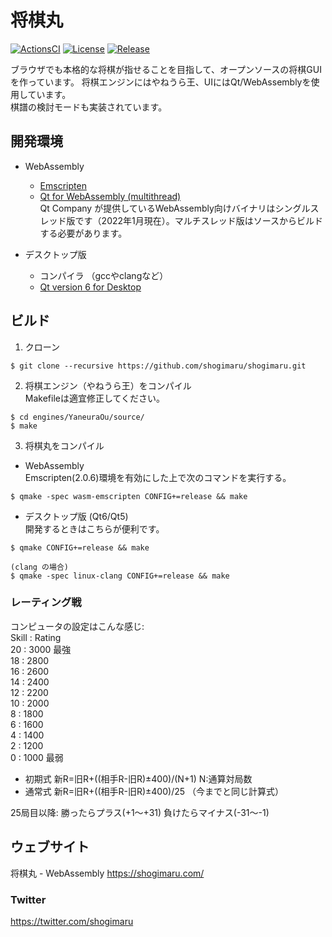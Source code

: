 # 将棋丸

[![ActionsCI](https://github.com/shogimaru/shogimaru/actions/workflows/actions.yml/badge.svg)](https://github.com/shogimaru/shogimaru/actions/workflows/actions.yml)
[![License](https://img.shields.io/badge/license-MIT-blue)](https://opensource.org/licenses/MIT)
[![Release](https://img.shields.io/github/v/release/shogimaru/shogimaru.svg)](https://github.com/shogimaru/shogimaru/releases)

ブラウザでも本格的な将棋が指せることを目指して、オープンソースの将棋GUIを作っています。
将棋エンジンにはやねうら王、UIにはQt/WebAssemblyを使用しています。  
棋譜の検討モードも実装されています。

## 開発環境

 - WebAssembly
   - [Emscripten](https://emscripten.org/)
   - [Qt for WebAssembly (multithread)](https://www.qt.io/)  
     Qt Company が提供しているWebAssembly向けバイナリはシングルスレッド版です（2022年1月現在）。マルチスレッド版はソースからビルドする必要があります。

 - デスクトップ版
   - コンパイラ （gccやclangなど）
   - [Qt version 6 for Desktop](https://www.qt.io/)

## ビルド

1. クローン
 ```
 $ git clone --recursive https://github.com/shogimaru/shogimaru.git
 ```

2. 将棋エンジン（やねうら王）をコンパイル  
 Makefileは適宜修正してください。
 ```
 $ cd engines/YaneuraOu/source/
 $ make
 ```

3. 将棋丸をコンパイル
 - WebAssembly  
 Emscripten(2.0.6)環境を有効にした上で次のコマンドを実行する。
 ```
 $ qmake -spec wasm-emscripten CONFIG+=release && make
 ```

 - デスクトップ版 (Qt6/Qt5)  
 開発するときはこちらが便利です。
 ```
 $ qmake CONFIG+=release && make
 
 (clang の場合)
 $ qmake -spec linux-clang CONFIG+=release && make
 ```

### レーティング戦

コンピュータの設定はこんな感じ:  
  Skill : Rating  
  20 :   3000  最強  
  18 :   2800  
  16 :   2600  
  14 :   2400  
  12 :   2200  
  10 :   2000  
   8 :   1800  
   6 :   1600  
   4 :   1400  
   2 :   1200  
   0 :   1000  最弱  

- 初期式  新R=旧R+((相手R-旧R)±400)/(N+1)   N:通算対局数  
- 通常式  新R=旧R+((相手R-旧R)±400)/25 （今までと同じ計算式）

25局目以降:
 勝ったらプラス(+1〜+31)
 負けたらマイナス(-31〜-1)


## ウェブサイト

 将棋丸 - WebAssembly
 https://shogimaru.com/

### Twitter
 https://twitter.com/shogimaru
